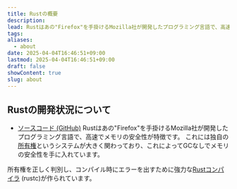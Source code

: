 ```yaml
---
title: Rustの概要
description: 
lead: Rustはあの"Firefox"を手掛けるMozilla社が開発したプログラミング言語で、高速でメモリの安全性が特徴です。
tags: 
aliases:
  - about
date: 2025-04-04T16:46:51+09:00
lastmod: 2025-04-04T16:46:51+09:00
draft: false
showContent: true
slug: about
---
```

## Rustの開発状況について
- [ソースコード (GitHub)](https://github.com/rust-lang/rust)
Rustはあの"Firefox"を手掛けるMozilla社が開発したプログラミング言語で、高速でメモリの安全性が特徴です。
これには独自の[所有権](./所有権.md)というシステムが大きく関わっており、これによってGCなしでメモリの安全性を手に入れています。

所有権を正しく判別し、コンパイル時にエラーを出すために強力な[Rustコンパイラ](Rustコンパイラ.md) (rustc)が作られています。
